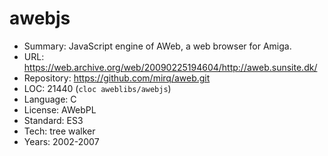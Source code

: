# awebjs

* Summary:    JavaScript engine of AWeb, a web browser for Amiga.
* URL:        https://web.archive.org/web/20090225194604/http://aweb.sunsite.dk/
* Repository: https://github.com/mirq/aweb.git
* LOC:        21440 (`cloc aweblibs/awebjs`)
* Language:   C
* License:    AWebPL
* Standard:   ES3
* Tech:       tree walker
* Years:      2002-2007
